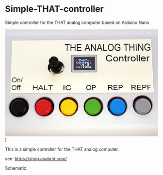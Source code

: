 # Simple-THAT-controller
Simple controller for the THAT analog computer based on Arduino Nano

![Patchpanel](https://github.com/dl3hrt/Simple-THAT-controller/blob/main/Simple%20THAT-Controller.jpg))

This is a simple controller for the THAT analog computer.

see: https://shop.anabrid.com/ 

Schematic:
